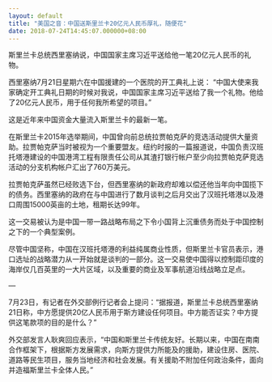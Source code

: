 ```yaml
---
layout: default
title: "美国之音：中国送斯里兰卡20亿元人民币厚礼，随便花"
date: 2018-07-24T14:45:07.000000+08:00
---
```


斯里兰卡总统西里塞纳说，中国国家主席习近平送给他一笔20亿元人民币的礼物。

西里塞纳7月21日星期六在中国援建的一个医院的开工典礼上说： “中国大使来我家确定开工典礼日期的时候对我说，中国国家主席习近平送给了我一个礼物。他给了20亿元人民币，用于任何我所希望的项目。”

这是近年来中国资金大量流入斯里兰卡的最新一笔。

在斯里兰卡2015年选举期间，中国曾向前总统拉贾帕克萨的竞选活动提供大量资助。拉贾帕克萨当时被视为一个重要盟友。纽约时报的一篇报道说，中国负责汉班托塔港建设的中国港湾工程有限责任公司从其渣打银行帐户至少向拉贾帕克萨竞选活动的分支机构帐户汇出了760万美元。

拉贾帕克萨虽然已经败选下台，但西里塞纳的新政府却难以偿还他当年向中国揽下的债务。西里塞纳的政府在与中国进行了数月谈判之后月交出了汉班托塔港以及港口周围15000英亩的土地，租期长达99年。

这一交易被认为是中国一带一路战略布局之下令小国背上沉重债务而处于中国控制之下的一个典型案例。

尽管中国坚称，中国在汉班托塔港的利益纯属商业性质，但斯里兰卡官员表示，港口选址的战略潜力从一开始就是谈判的一部分。这一交易使中国得以控制距印度的海岸仅几百英里的一大片区域，以及重要的商业及军事航道沿线战略立足点。

—

7月23日，有记者在外交部例行记者会上提问：“据报道，斯里兰卡总统西里塞纳21日称，中方愿提供20亿人民币用于斯方建设任何项目。中方能否证实？中方提供这笔款项的目的是什么？”

外交部发言人耿爽回应表示，“中国和斯里兰卡传统友好。长期以来，中国在南南合作框架下，根据斯方发展需求，向斯方提供力所能及的援助，建设住房、医院、道路等民生项目，服务当地经济和社会发展。有关援助不附加任何政治条件，面向并造福斯里兰卡全体人民。”

